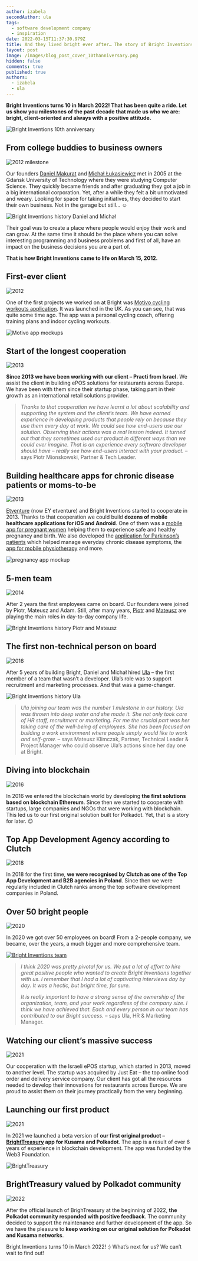 ```yaml
---
author: izabela
secondAuthor: ula
tags:
  - software development company
  - inspiration
date: 2022-03-15T11:37:30.979Z
title: And they lived bright ever after… The story of Bright Inventions
layout: post
image: /images/blog_post_cover_10thanniversary.png
hidden: false
comments: true
published: true
authors:
  - izabela
  - ula
---
```

**Bright Inventions turns 10 in March 2022! That has been quite a ride. Let us show you milestones of the past decade that made us who we are: bright, client-oriented and always with a positive attitude.**

![Bright Inventions 10th anniversary](/images/blog_post_cover_10thanniversary.png)

## From college buddies to business owners

![2012 milestone](/images/2012.png)

Our founders [Daniel Makurat](/about-us/daniel/) and [Michał Łukasiewicz](/about-us/michal/) met in 2005 at the Gdańsk University of Technology where they were studying Computer Science. They quickly became friends and after graduating they got a job in a big international corporation. Yet, after a while they felt a bit unmotivated and weary. Looking for space for taking initiatives, they decided to start their own business. Not in the garage but still… ☺️

![Bright Inventions history Daniel and Michał](/images/bright_story_daniel_michal.png)

Their goal was to create a place where people would enjoy their work and can grow. At the same time it should be the place where you can solve interesting programming and business problems and first of all, have an impact on the business decisions you are a part of. 

**That is how Bright Inventions came to life on March 15, 2012.**

## First-ever client

![2012](/images/2012.png)

One of the first projects we worked on at Bright was [Motivo cycling workouts application](/projects/motivo). It was launched in the UK. As you can see, that was quite some time ago. The app was a personal cycling coach, offering training plans and indoor cycling workouts.

![Motivo app mockups](/images/motivo_mockup.jpg)

## Start of the longest cooperation

![2013](/images/2013.png)

**Since 2013 we have been working with our client – Practi from Israel.** We assist the client in building ePOS solutions for restaurants across Europe. We have been with them since their startup phase, taking part in their growth as an international retail solutions provider.

> *Thanks to that cooperation we have learnt a lot about scalability and supporting the system and the client’s team. We have earned experience in developing products that people rely on because they use them every day at work. We could see how end-users use our solution. Observing their actions was a real lesson indeed. It turned out that they sometimes used our product in different ways than we could ever imagine. That is an experience every software developer should have – really see how end-users interact with your product.* – says Piotr Mionskowski, Partner & Tech Leader. 

## Building healthcare apps for chronic disease patients or moms-to-be

![2013](/images/2013.png)

[Etventure](https://www.etventure.com) (now EY etventure) and Bright Inventions started to cooperate in 2013. Thanks to that cooperation we could build **dozens of mobile healthcare applications for iOS and Android**. One of them was a [mobile app for pregnant women](/projects/pregnancy-app/) helping them to experience safe and healthy pregnancy and birth. We also developed the [application for Parkinson’s patients](/projects/solution-for-parkinsons-patients/) which helped manage everyday chronic disease symptoms, the [app for mobile physiotherapy](/projects/mobile-therapy-application) and more. 

![pregnancy app mockup](/images/brightstory_pregnancy_app.png)

## 5-men team

![2014](/images/2014.png)

After 2 years the first employees came on board. Our founders were joined by Piotr, Mateusz and Adam. Still, after many years, [Piotr](/about-us/piotr/) and [Mateusz](/about-us/mateusz/) are playing the main roles in day-to-day company life.

![Bright Inventions history Piotr and Mateusz](/images/bright_story_piotr_mateusz.png)

## The first non-technical person on board

![2016](/images/2016.png)

After 5 years of building Bright, Daniel and Michał hired [Ula](/about-us/ula/) – the first member of a team that wasn’t a developer. Ula’s role was to support recruitment and marketing processes. And that was a game-changer. 

![Bright Inventions history Ula](/images/bright_story_ula.png)

> *Ula joining our team was the number 1 milestone in our history. Ula was thrown into deep water and she made it. She not only took care of HR staff, recruitment or marketing. For me the crucial part was her taking care of the well-being of employees. She has been focused on building a work environment where people simply would like to work and self-grow.* – says Mateusz Klimczak, Partner, Technical Leader & Project Manager who could observe Ula’s actions since her day one at Bright.

## Diving into blockchain

![2016](/images/2016.png)

In 2016 we entered the blockchain world by developing **the first solutions based on blockchain Ethereum**. Since then we started to cooperate with startups, large companies and NGOs that were working with blockchain. This led us to our first original solution built for Polkadot. Yet, that is a story for later. 😉

## Top App Development Agency according to Clutch

![2018](/images/2018.png)

In 2018 for the first time, **we were recognised by Clutch as one of the Top App Development and B2B agencies in Poland**. Since then we were regularly included in Clutch ranks among the top software development companies in Poland.

## Over 50 bright people

![2020](/images/2020.png)

In 2020 we got over 50 employees on board! From a 2-people company, we became, over the years, a much bigger and more comprehensive team.

[![Bright Inventions team](/images/brightstory_team10years.png)](/about-us/team)

> *I think 2020 was pretty pivotal for us. We put a lot of effort to hire great positive people who wanted to create Bright Inventions together with us. I remember that I had a lot of captivating interviews day by day. It was a hectic, but bright time, for sure.*
>
> *It is really important to have a strong sense of the ownership of the organization, team, and your work regardless of the company size. I think we have achieved that. Each and every person in our team has contributed to our Bright success.* – says Ula, HR & Marketing Manager.

## Watching our client’s massive success

![2021](/images/2021.png)

Our cooperation with the Israeli ePOS startup, which started in 2013, moved to another level. The startup was acquired by Just Eat – the top online food order and delivery service company. Our client has got all the resources needed to develop their innovations for restaurants across Europe. We are proud to assist them on their journey practically from the very beginning.

## Launching our first product

![2021](/images/2021.png)

In 2021 we launched a beta version of **our first original product – [BrightTreasury](https://treasury.bright.dev) app for Kusama and Polkadot**. The app is a result of over 6 years of experience in blockchain development. The app was funded by the Web3 Foundation.

![BrightTreasury](/images/treasury_www_3.png)

## BrightTreasury valued by Polkadot community

![2022](/images/2022.png)

After the official launch of BrighTreasury at the beginning of 2022, **the Polkadot community responded with positive feedback**. The community decided to support the maintenance and further development of the app. So we have the pleasure to **keep working on our original solution for Polkadot and Kusama networks**.

Bright Inventions turns 10 in March 2022! :) What’s next for us? We can’t wait to find out!
